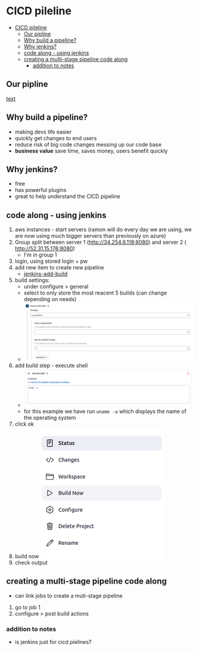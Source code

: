 # CICD pileline

- [CICD pileline](#cicd-pileline)
  - [Our pipline](#our-pipline)
  - [Why build a pipeline?](#why-build-a-pipeline)
  - [Why jenkins?](#why-jenkins)
  - [code along - using jenkins](#code-along---using-jenkins)
  - [creating a multi-stage pipeline code along](#creating-a-multi-stage-pipeline-code-along)
    - [addition to notes](#addition-to-notes)

## Our pipline 
[text](../images/our_cicd_pipeline.drawio)

## Why build a pipeline? 
* making devs life easier 
* quickly get changes to end users 
* reduce risk of big code changes messing up our code base 
* **business value** save time, saves money, users benefit quickly 

## Why jenkins? 
* free
* has powerful plugins 
* great to help understand the CICD pipeline 

## code along - using jenkins 
1. aws instances - start servers (ramon will do every day we are using, we are now using much bigger servers than previously on azure)
2. Group split between server 1 (http://34.254.6.118:8080) and server 2 ( http://52.31.15.176:8080) 
    * I'm in group 1 
3. login, using stored login + pw 
4. add new item to create new pipeline
   * [jenkins-add-build](README.md)
5. build settings: 
   * under configure > general 
   * select to only store the most reacent 5 builds (can change depending on needs) 
   * ![alt text](code-along-images-am/disgard-old-builds.png)
6. add build step - execute shell 
   * ![alt text](code-along-images-am/build-shell-commands.png)
   * for this example we have run `uname -a` which displays the name of the operating system 
7. click ok 
8. build now 
   ![build-now-img](code-along-images-am/build-now.png)
9. check output 

## creating a multi-stage pipeline code along 
* can link jobs to create a muti-stage pipeline 

1. go to job 1 
2. configure > post build actions 

### addition to notes
* is jenkins just for cicd pielines? 